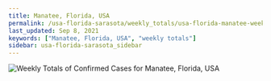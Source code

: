 ```yaml
---
title: Manatee, Florida, USA
permalink: /usa-florida-sarasota/weekly_totals/usa-florida-manatee-weekly_totals.html
last_updated: Sep 8, 2021
keywords: ["Manatee, Florida, USA", "weekly totals"]
sidebar: usa-florida-sarasota_sidebar
---
```


![Weekly Totals of Confirmed Cases for Manatee, Florida, USA](/covid_tracker/images/graphs/usa-florida-manatee-weekly_totals_graph.png)
